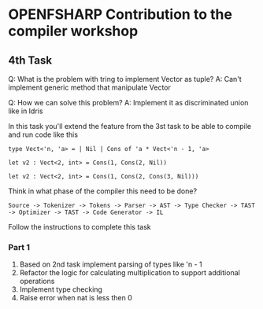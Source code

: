 # OPENFSHARP Contribution to the compiler workshop

## 4th Task

Q: What is the problem with tring to implement Vector as tuple?
A: Can't implement generic method that manipulate Vector

Q: How we can solve this problem?
A: Implement it as discriminated union like in Idris


In this task you'll extend the feature from the 3st task to be able to compile and run code like this
```
type Vect<'n, 'a> = | Nil | Cons of 'a * Vect<'n - 1, 'a>

let v2 : Vect<2, int> = Cons(1, Cons(2, Nil))

let v2 : Vect<2, int> = Cons(1, Cons(2, Cons(3, Nil)))
```

Think in what phase of the compiler this need to be done?
```
Source -> Tokenizer -> Tokens -> Parser -> AST -> Type Checker -> TAST -> Optimizer -> TAST -> Code Generator -> IL
```

Follow the instructions to complete this task

### Part 1

1. Based on 2nd task implement parsing of types like 'n - 1
2. Refactor the logic for calculating multiplication to support additional operations
3. Implement type checking
4. Raise error when nat is less then 0